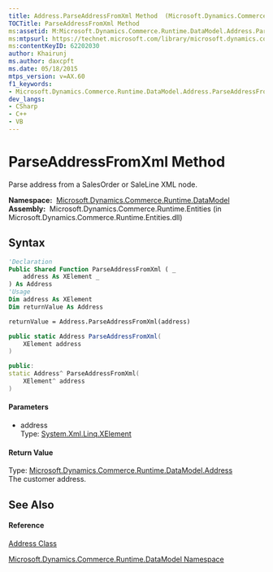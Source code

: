 ```yaml
---
title: Address.ParseAddressFromXml Method  (Microsoft.Dynamics.Commerce.Runtime.DataModel)
TOCTitle: ParseAddressFromXml Method
ms:assetid: M:Microsoft.Dynamics.Commerce.Runtime.DataModel.Address.ParseAddressFromXml(System.Xml.Linq.XElement)
ms:mtpsurl: https://technet.microsoft.com/library/microsoft.dynamics.commerce.runtime.datamodel.address.parseaddressfromxml(v=AX.60)
ms:contentKeyID: 62202030
author: Khairunj
ms.author: daxcpft
ms.date: 05/18/2015
mtps_version: v=AX.60
f1_keywords:
- Microsoft.Dynamics.Commerce.Runtime.DataModel.Address.ParseAddressFromXml
dev_langs:
- CSharp
- C++
- VB
---
```


# ParseAddressFromXml Method

Parse address from a SalesOrder or SaleLine XML node.

**Namespace:**  [Microsoft.Dynamics.Commerce.Runtime.DataModel](microsoft-dynamics-commerce-runtime-datamodel-namespace.md)  
**Assembly:**  Microsoft.Dynamics.Commerce.Runtime.Entities (in Microsoft.Dynamics.Commerce.Runtime.Entities.dll)

## Syntax

``` vb
'Declaration
Public Shared Function ParseAddressFromXml ( _
    address As XElement _
) As Address
'Usage
Dim address As XElement
Dim returnValue As Address

returnValue = Address.ParseAddressFromXml(address)
```

``` csharp
public static Address ParseAddressFromXml(
    XElement address
)
```

``` c++
public:
static Address^ ParseAddressFromXml(
    XElement^ address
)
```

#### Parameters

  - address  
    Type: [System.Xml.Linq.XElement](https://technet.microsoft.com/library/bb340098\(v=ax.60\))  

#### Return Value

Type: [Microsoft.Dynamics.Commerce.Runtime.DataModel.Address](address-class-microsoft-dynamics-commerce-runtime-datamodel.md)  
The customer address.  

## See Also

#### Reference

[Address Class](address-class-microsoft-dynamics-commerce-runtime-datamodel.md)

[Microsoft.Dynamics.Commerce.Runtime.DataModel Namespace](microsoft-dynamics-commerce-runtime-datamodel-namespace.md)

